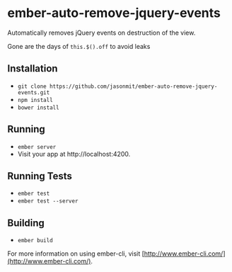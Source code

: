 # ember-auto-remove-jquery-events

Automatically removes jQuery events on destruction of the view.

Gone are the days of `this.$().off` to avoid leaks

## Installation

* `git clone https://github.com/jasonmit/ember-auto-remove-jquery-events.git`
* `npm install`
* `bower install`

## Running

* `ember server`
* Visit your app at http://localhost:4200.

## Running Tests

* `ember test`
* `ember test --server`

## Building

* `ember build`

For more information on using ember-cli, visit [http://www.ember-cli.com/](http://www.ember-cli.com/).
